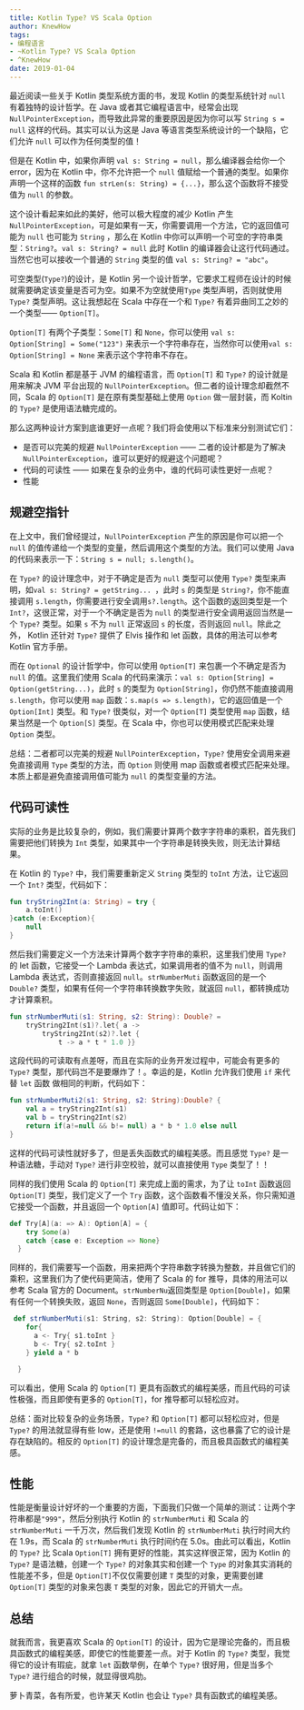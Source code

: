 ```yaml
---
title: Kotlin Type? VS Scala Option
author: KnewHow
tags:
- 编程语言
- ~Kotlin Type? VS Scala Option
- ^KnewHow
date: 2019-01-04
---
```


最近阅读一些关于 Kotlin 类型系统方面的书，发现 Kotlin 的类型系统针对 `null` 有着独特的设计哲学。在 Java 或者其它编程语言中，经常会出现 `NullPointerException`，而导致此异常的重要原因是因为你可以写 `String s = null` 这样的代码。其实可以认为这是 Java 等语言类型系统设计的一个缺陷，它们允许 `null` 可以作为任何类型的值！

但是在 Kotlin 中，如果你声明 `val s: String = null`，那么编译器会给你一个 error，因为在 Kotlin 中，你不允许把一个 `null` 值赋给一个普通的类型。如果你声明一个这样的函数 `fun strLen(s: String) = {...}`，那么这个函数将不接受值为 `null` 的参数。

这个设计看起来如此的美好，他可以极大程度的减少 Kotlin 产生 `NullPointerException`，可是如果有一天，你需要调用一个方法，它的返回值可能为 `null` 也可能为 `String` ，那么在 Kotlin 中你可以声明一个可空的字符串类型：`String?`。`val s: String? = null` 此时 Kotlin 的编译器会让这行代码通过。当然它也可以接收一个普通的 `String` 类型的值 `val s: String? = "abc"`。

可空类型(`Type?`)的设计，是 Kotlin 另一个设计哲学，它要求工程师在设计的时候就需要确定该变量是否可为空。如果不为空就使用`Type` 类型声明，否则就使用 `Type?` 类型声明。这让我想起在 Scala 中存在一个和 `Type?` 有着异曲同工之妙的一个类型—— `Option[T]`。

`Option[T]` 有两个子类型：`Some[T]` 和 `None`，你可以使用 `val s: Option[String] = Some("123")` 来表示一个字符串存在，当然你可以使用`val s: Option[String] = None` 来表示这个字符串不存在。

Scala 和 Kotlin 都是基于 JVM 的编程语言，而 `Option[T]` 和 `Type?` 的设计就是用来解决 JVM 平台出现的 `NullPointerException`。但二者的设计理念却截然不同，Scala 的 `Option[T]` 是在原有类型基础上使用 `Option` 做一层封装，而 Koltin 的 `Type?` 是使用语法糖完成的。

那么这两种设计方案到底谁更好一点呢？我们将会使用以下标准来分别测试它们：
* 是否可以完美的规避 `NullPointerException` —— 二者的设计都是为了解决 `NullPointerException`，谁可以更好的规避这个问题呢？
* 代码的可读性 —— 如果在复杂的业务中，谁的代码可读性更好一点呢？
* 性能

## 规避空指针
在上文中，我们曾经提过，`NullPointerException` 产生的原因是你可以把一个 `null` 的值传递给一个类型的变量，然后调用这个类型的方法。我们可以使用 Java 的代码来表示一下：`String s = null; s.length()`。

在 `Type?` 的设计理念中，对于不确定是否为 `null` 类型可以使用 `Type?` 类型来声明，如`val s: String? = getString... `，此时 `s` 的类型是 `String?`，你不能直接调用 `s.length`，你需要进行安全调用`s?.length`。这个函数的返回类型是一个 `Int?`，这很正常，对于一个不确定是否为 `null` 的类型进行安全调用返回当然是一个 `Type?` 类型。如果 `s` 不为 `null` 正常返回 `s` 的长度，否则返回 `null`。除此之外， Kotlin 还针对 `Type?` 提供了 Elvis 操作和 let 函数，具体的用法可以参考 Kotlin 官方手册。

而在 `Optional` 的设计哲学中，你可以使用 `Option[T]` 来包裹一个不确定是否为 `null` 的值。这里我们使用 Scala 的代码来演示：`val s: Option[String] = Option(getString...)`，此时 `s` 的类型为 `Option[String]`，你仍然不能直接调用`s.length`，你可以使用 `map` 函数：`s.map(s => s.length)`，它的返回值是一个 `Option[Int]` 类型。和 `Type?` 很类似，对一个 `Option[T]` 类型使用 `map` 函数，结果当然是一个 `Option[S]` 类型。在 Scala 中，你也可以使用模式匹配来处理 `Option` 类型。

总结：二者都可以完美的规避 `NullPointerException`，`Type?` 使用安全调用来避免直接调用 `Type` 类型的方法，而 `Option` 则使用 map 函数或者模式匹配来处理。本质上都是避免直接调用值可能为 `null` 的类型变量的方法。

## 代码可读性
实际的业务是比较复杂的，例如，我们需要计算两个数字字符串的乘积，首先我们需要把他们转换为 `Int` 类型，如果其中一个字符串是转换失败，则无法计算结果。

在 Kotlin 的 `Type?` 中，我们需要重新定义 `String` 类型的 `toInt` 方法，让它返回一个 `Int?` 类型，代码如下：
```Kotlin
fun tryString2Int(a: String) = try {
    a.toInt()
}catch (e:Exception){
    null
}
```
然后我们需要定义一个方法来计算两个数字字符串的乘积，这里我们使用 `Type?` 的 let 函数，它接受一个 Lambda 表达式，如果调用者的值不为 `null`，则调用 Lambda 表达式，否则直接返回 `null`。`strNumberMuti` 函数返回的是一个 `Double?` 类型，如果有任何一个字符串转换数字失败，就返回 `null`，都转换成功才计算乘积。
```Kotlin
fun strNumberMuti(s1: String, s2: String): Double? =
    tryString2Int(s1)?.let{ a ->
        tryString2Int(s2)?.let {
            t -> a * t * 1.0 }}
```
这段代码的可读取有点差呀，而且在实际的业务开发过程中，可能会有更多的 `Type?` 类型，那代码岂不是要爆炸了！。幸运的是，Kotlin 允许我们使用 `if` 来代替 `let` 函数 做相同的判断，代码如下：
```Kotlin
fun strNumberMuti2(s1: String, s2: String):Double? {
    val a = tryString2Int(s1)
    val b = tryString2Int(s2)
    return if(a!=null && b!= null) a * b * 1.0 else null
}
```
这样的代码可读性就好多了，但是丢失函数式的编程美感。而且感觉 `Type?` 是一种语法糖，手动对 `Type?` 进行非空校验，就可以直接使用 `Type` 类型了！！

同样的我们使用 Scala 的 `Option[T]` 来完成上面的需求，为了让 `toInt` 函数返回 `Option[T]` 类型，我们定义了一个 `Try` 函数，这个函数看不懂没关系，你只需知道它接受一个函数，并且返回一个 `Option[A]` 值即可。代码让如下：
```Scala
def Try[A](a: => A): Option[A] = {
    try Some(a)
    catch {case e: Exception => None}
  }
```
同样的，我们需要写一个函数，用来把两个字符串数字转换为整数，并且做它们的乘积，这里我们为了使代码更简洁，使用了 Scala 的 for 推导，具体的用法可以参考 Scala 官方的 Document。`strNumberNu`返回类型是 `Option[Double]`，如果有任何一个转换失败，返回 `None`，否则返回 `Some[Double]`，代码如下：

```Scala
 def strNumberMuti(s1: String, s2: String): Option[Double] = {
    for{
      a <- Try{ s1.toInt }
      b <- Try{ s2.toInt }
    } yield a * b

  }
```
可以看出，使用 Scala 的 `Option[T]` 更具有函数式的编程美感，而且代码的可读性极强，而且即使有更多的 `Option[T]`，for 推导都可以轻松应对。

总结：面对比较复杂的业务场景，`Type?` 和 `Option[T]` 都可以轻松应对，但是 `Type?` 的用法就显得有些 low，还是使用 `!=null` 的套路，这也暴露了它的设计是存在缺陷的。相反的 `Option[T]` 的设计理念是完备的，而且极具函数式的编程美感。

## 性能
性能是衡量设计好坏的一个重要的方面，下面我们只做一个简单的测试：让两个字符串都是`"999"`，然后分别执行 Kotlin 的 `strNumberMuti` 和 Scala 的 `strNumberMuti` 一千万次，然后我们发现 Kotlin 的 `strNumberMuti` 执行时间大约在 1.9s，而 Scala 的 `strNumberMuti` 执行时间约在 5.0s。由此可以看出，Kotlin 的 `Type?` 比 Scala `Option[T]` 拥有更好的性能，其实这样很正常，因为 Kotlin 的 `Type?` 是语法糖，创建一个 `Type?` 的对象其实和创建一个 `Type` 的对象其实消耗的性能差不多，但是 `Option[T]`不仅仅需要创建 `T` 类型的对象，更需要创建 `Option[T]` 类型的对象来包裹 `T` 类型的对象，因此它的开销大一点。

## 总结
就我而言，我更喜欢 Scala 的 `Option[T]` 的设计，因为它是理论完备的，而且极具函数式的编程美感，即使它的性能要差一点。对于 Kotlin 的 `Type?` 类型，我觉得它的设计有瑕疵，就拿 `let` 函数举例，在单个 `Type?` 很好用，但是当多个 `Type?` 进行组合的时候，就显得很鸡肋。

萝卜青菜，各有所爱，也许某天 Kotlin 也会让 `Type?` 具有函数式的编程美感。

